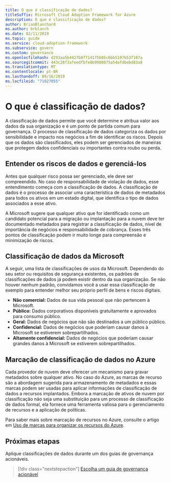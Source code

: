 ```yaml
---
title: O que é classificação de dados?
titleSuffix: Microsoft Cloud Adoption Framework for Azure
description: O que é classificação de dados?
author: BrianBlanchard
ms.author: brblanch
ms.date: 02/11/2019
ms.topic: guide
ms.service: cloud-adoption-framework
ms.subservice: govern
ms.custom: governance
ms.openlocfilehash: d293aa5b4427b8f714175b85c6bb5197b53f107a
ms.sourcegitcommit: 443c28f3afeedfbfe8b9980875a54afdbebd83a8
ms.translationtype: MT
ms.contentlocale: pt-BR
ms.lasthandoff: 09/16/2019
ms.locfileid: "71027055"
---
```

<!-- markdownlint-disable MD026 -->

# <a name="what-is-data-classification"></a>O que é classificação de dados?

A classificação de dados permite que você determine e atribua valor aos dados da sua organização e é um ponto de partida comum para governança. O processo de classificação de dados categoriza os dados por sensibilidade e impacto nos negócios a fim de identificar os riscos. Depois que os dados são classificados, eles podem ser gerenciados de maneiras que protegem dados confidenciais ou importantes contra roubo ou perda.

## <a name="understand-data-risks-then-manage-them"></a>Entender os riscos de dados e gerenciá-los

Antes que qualquer risco possa ser gerenciado, ele deve ser compreendido. No caso de responsabilidade de violação de dados, esse entendimento começa com a classificação de dados. A classificação de dados é o processo de associar uma característica de dados de metadados para todos os ativos em um estado digital, que identifica o tipo de dados associados a esse ativo.

A Microsoft sugere que qualquer ativo que for identificado como um candidato potencial para a migração ou implantação para a nuvem deve ter documentado metadados para registrar a classificação de dados, nível de importância de negócios e responsabilidade de cobrança. Esses três pontos de classificação podem ir muito longe para compreensão e minimização de riscos.

## <a name="microsofts-data-classification"></a>Classificação de dados da Microsoft

A seguir, uma lista de classificações de usos da Microsoft. Dependendo do seu setor ou requisitos de segurança existentes, os padrões de classificações de dados já podem existir dentro da sua organização. Se não houver nenhum padrão, convidamos você a usar essa classificação de exemplo para entender melhor seu próprio perfil de bens e riscos digitais.

- **Não comercial:** Dados de sua vida pessoal que não pertencem à Microsoft.
- **Público:** Dados corporativos disponíveis gratuitamente e aprovados para consumo público.
- **Geral:** Dados de negócios que não são destinados a um público público.
- **Confidencial:** Dados de negócios que poderiam causar danos à Microsoft se estiverem sobrepartilhados.
- **Altamente confidencial:** Dados de negócios que poderiam causar grandes danos à Microsoft se estiverem sobrepartilhados.

## <a name="tagging-data-classification-in-azure"></a>Marcação de classificação de dados no Azure

Cada provedor de nuvem deve oferecer um mecanismo para gravar metadados sobre qualquer ativo. No caso do Azure, as marcas de recurso são a abordagem sugerida para armazenamento de metadados e essas marcas podem ser usadas para aplicar informações de classificação de dados a recursos implantados. Embora a marcação de ativos de nuvem por classificação não seja uma substituição para um processo de classificação de dados formal, ela fornece uma ferramenta valiosa para o gerenciamento de recursos e a aplicação de políticas.

Para saber mais sobre marcação de recursos no Azure, consulte o artigo em [Uso de marcas para organizar os recursos do Azure](https://docs.microsoft.com/azure/azure-resource-manager/resource-group-using-tags).

## <a name="next-steps"></a>Próximas etapas

Aplique classificações de dados durante um dos guias de governança acionáveis.

> [!div class="nextstepaction"]
> [Escolha um guia de governança acionável](../guides/index.md)
